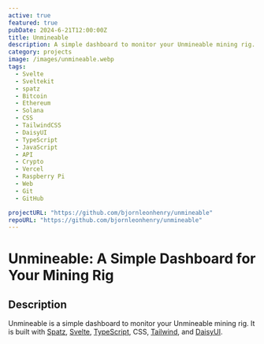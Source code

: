```yaml
---
active: true
featured: true
pubDate: 2024-6-21T12:00:00Z
title: Unmineable
description: A simple dashboard to monitor your Unmineable mining rig.
category: projects
image: /images/unmineable.webp
tags:
  - Svelte
  - Sveltekit
  - spatz
  - Bitcoin
  - Ethereum
  - Solana
  - CSS
  - TailwindCSS
  - DaisyUI
  - TypeScript
  - JavaScript
  - API
  - Crypto
  - Vercel
  - Raspberry Pi
  - Web
  - Git
  - GitHub

projectURL: "https://github.com/bjornleonhenry/unmineable"
repoURL: "https://github.com/bjornleonhenry/unmineable"
---
```


# Unmineable: A Simple Dashboard for Your Mining Rig

## Description

Unmineable is a simple dashboard to monitor your Unmineable mining rig. It is built with [Spatz](https://github.com/bjornleonhenry/spatz), [Svelte](https://svelte.dev), [TypeScript](https://typescript.org), CSS, [Tailwind](https://tailwindcss.com), and [DaisyUI](https://daisyui.com).
